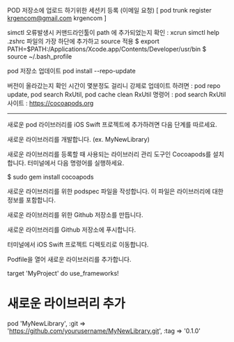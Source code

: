 
POD 저장소에 업로드 하기위한 세션키 등록 (이메일 요청)
 [ pod trunk register krgencom@gmail.com krgencom ]

simctl 오류발생시 
커맨드라인툴이 path 에 추가되었는지 확인 : xcrun simctl help
.zshrc 파일의 가장 하단에 추가하고 source 적용
$ export PATH=$PATH:/Applications/Xcode.app/Contents/Developer/usr/bin
$ source ~/.bash_profile

pod 저장소 업데이트
pod install --repo-update

버전이 올라갔는지 확인
시간이 몇분정도 걸리니 강제로 업데이트 하려면 : pod repo update, pod search RxUtil, pod cache clean RxUtil
명령어 : pod search RxUtil
사이트 : https://cocoapods.org

-----------------------------

새로운 pod 라이브러리를 iOS Swift 프로젝트에 추가하려면 다음 단계를 따르세요.

새로운 라이브러리를 개발합니다. (ex. MyNewLibrary)

새로운 라이브러리를 등록할 때 사용되는 라이브러리 관리 도구인 Cocoapods를 설치합니다. 터미널에서 다음 명령어를 실행하세요.

$ sudo gem install cocoapods


새로운 라이브러리를 위한 podspec 파일을 작성합니다. 이 파일은 라이브러리에 대한 정보를 포함합니다.

새로운 라이브러리를 위한 Github 저장소를 만듭니다.

새로운 라이브러리를 Github 저장소에 푸시합니다.

터미널에서 iOS Swift 프로젝트 디렉토리로 이동합니다.

Podfile을 열어 새로운 라이브러리를 추가합니다.

target 'MyProject' do
  use_frameworks!

  # 새로운 라이브러리 추가
  pod 'MyNewLibrary', :git => 'https://github.com/yourusername/MyNewLibrary.git', :tag => '0.1.0'
  
  
